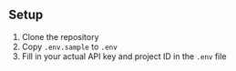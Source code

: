## Setup
1. Clone the repository
2. Copy `.env.sample` to `.env`
3. Fill in your actual API key and project ID in the `.env` file